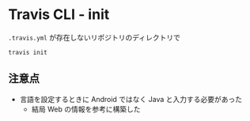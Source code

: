 # Travis CLI - init

`.travis.yml` が存在しないリポジトリのディレクトリで

```
travis init
```

## 注意点

- 言語を設定するときに Android ではなく Java と入力する必要があった
  - 結局 Web の情報を参考に構築した
